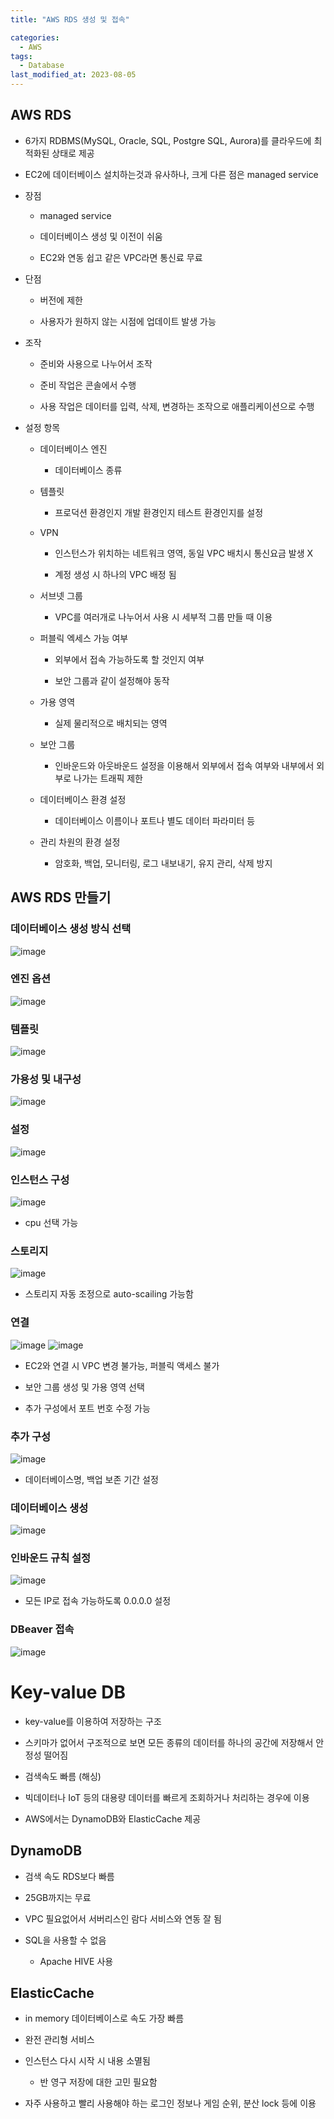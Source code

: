 ```yaml
---
title: "AWS RDS 생성 및 접속"

categories:
  - AWS
tags:
  - Database
last_modified_at: 2023-08-05
---
```


AWS RDS
-------

*   6가지 RDBMS(MySQL, Oracle, SQL, Postgre SQL, Aurora)를 클라우드에 최적화된 상태로 제공

*   EC2에 데이터베이스 설치하는것과 유사하나, 크게 다른 점은 managed service

*   장점
    
    *   managed service
    
    *   데이터베이스 생성 및 이전이 쉬움
    
    *   EC2와 연동 쉽고 같은 VPC라면 통신료 무료

*   단점
    
    *   버전에 제한
    
    *   사용자가 원하지 않는 시점에 업데이트 발생 가능

*   조작
    
    *   준비와 사용으로 나누어서 조작
    
    *   준비 작업은 콘솔에서 수행
    
    *   사용 작업은 데이터를 입력, 삭제, 변경하는 조작으로 애플리케이션으로 수행

*   설정 항목
    
    *   데이터베이스 엔진
        *   데이터베이스 종류
    
    *   템플릿
        *   프로덕션 환경인지 개발 환경인지 테스트 환경인지를 설정
    
    *   VPN
        
        *   인스턴스가 위치하는 네트워크 영역, 동일 VPC 배치시 통신요금 발생 X
        
        *   계정 생성 시 하나의 VPC 배정 됨
    
    *   서브넷 그룹
        *   VPC를 여러개로 나누어서 사용 시 세부적 그룹 만들 때 이용
    
    *   퍼블릭 엑세스 가능 여부
        
        *   외부에서 접속 가능하도록 할 것인지 여부
        
        *   보안 그룹과 같이 설정해야 동작
    
    *   가용 영역
        *   실제 물리적으로 배치되는 영역
    
    *   보안 그룹
        *   인바운드와 아웃바운드 설정을 이용해서 외부에서 접속 여부와 내부에서 외부로 나가는 트래픽 제한
    
    *   데이터베이스 환경 설정
        *   데이터베이스 이름이나 포트나 별도 데이터 파라미터 등
    
    *   관리 차원의 환경 설정
        *   암호화, 백업, 모니터링, 로그 내보내기, 유지 관리, 삭제 방지

AWS RDS 만들기
-----------

### 데이터베이스 생성 방식 선택

![image](https://github.com/eunhabaek/eunhabaek.github.io/assets/67853963/fa99dd4b-2e07-4d26-b949-86a933bfe702)

### 엔진 옵션

![image](https://github.com/eunhabaek/eunhabaek.github.io/assets/67853963/fd2d8c58-0cda-4a92-8efe-61f494b42c7c)


### 템플릿

![image](https://github.com/eunhabaek/eunhabaek.github.io/assets/67853963/ea602b55-e712-4337-b68b-3084d42b2581)

### 가용성 및 내구성

![image](https://github.com/eunhabaek/eunhabaek.github.io/assets/67853963/4549a52d-056b-4169-ba2c-be5933814535)


### 설정

![image](https://github.com/eunhabaek/eunhabaek.github.io/assets/67853963/9f5d5573-9ce1-4c4b-a2ab-a930f1db9982)


### 인스턴스 구성

![image](https://github.com/eunhabaek/eunhabaek.github.io/assets/67853963/87496dc2-5723-4180-a782-363e7ef70d46)


*   cpu 선택 가능

### 스토리지

![image](https://github.com/eunhabaek/eunhabaek.github.io/assets/67853963/8c58bad4-c6a2-42b9-809f-c85ac8f8bc3d)


*   스토리지 자동 조정으로 auto-scailing 가능함

### 연결

![image](https://github.com/eunhabaek/eunhabaek.github.io/assets/67853963/14de9a20-00ec-4289-b762-4811d545c045)
![image](https://github.com/eunhabaek/eunhabaek.github.io/assets/67853963/3ad83b12-1e92-4583-8eb8-571d67e44625)


*   EC2와 연결 시 VPC 변경 불가능, 퍼블릭 액세스 불가

*   보안 그룹 생성 및 가용 영역 선택

*   추가 구성에서 포트 번호 수정 가능

### 추가 구성

![image](https://github.com/eunhabaek/eunhabaek.github.io/assets/67853963/7b6f08de-7f5b-471f-af4d-82de56ca6533)

*   데이터베이스명, 백업 보존 기간 설정

### 데이터베이스 생성

![image](https://github.com/eunhabaek/eunhabaek.github.io/assets/67853963/eb571c75-c77a-4678-88d6-fd2d8518872d)


### 인바운드 규칙 설정

![image](https://github.com/eunhabaek/eunhabaek.github.io/assets/67853963/cf77a4fe-409e-4fbe-a8fb-1ea6f53ff721)


*   모든 IP로 접속 가능하도록 0.0.0.0 설정

### DBeaver 접속

![image](https://github.com/eunhabaek/eunhabaek.github.io/assets/67853963/87ea113d-cb62-4203-949d-703d1e88a28c)


Key-value DB
============

*   key-value를 이용하여 저장하는 구조

*   스키마가 없어서 구조적으로 보면 모든 종류의 데이터를 하나의 공간에 저장해서 안정성 떨어짐

*   검색속도 빠름 (해싱)

*   빅데이터나 IoT 등의 대용량 데이터를 빠르게 조회하거나 처리하는 경우에 이용

*   AWS에서는 DynamoDB와 ElasticCache 제공

DynamoDB
--------

*   검색 속도 RDS보다 빠름

*   25GB까지는 무료

*   VPC 필요없어서 서버리스인 람다 서비스와 연동 잘 됨

*   SQL을 사용할 수 없음
    *   Apache HIVE 사용

ElasticCache
------------

*   in memory 데이터베이스로 속도 가장 빠름

*   완전 관리형 서비스

*   인스턴스 다시 시작 시 내용 소멸됨
    *   반 영구 저장에 대한 고민 필요함

*   자주 사용하고 빨리 사용해야 하는 로그인 정보나 게임 순위, 분산 lock 등에 이용
